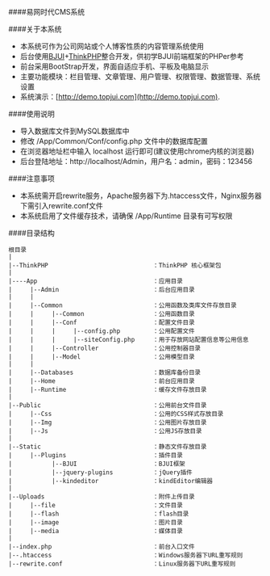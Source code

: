 ####易网时代CMS系统

####关于本系统

 - 本系统可作为公司网站或个人博客性质的内容管理系统使用
 - 后台使用[BJUI](http://www.b-jui.com)+[ThinkPHP](http://www.thinkphp.cn)整合开发，供初学BJUI前端框架的PHPer参考
 - 前台采用BootStrap开发，界面自适应手机、平板及电脑显示
 - 主要功能模块：栏目管理、文章管理、用户管理、权限管理、数据管理、系统设置
 - 系统演示：[http://demo.topjui.com](http://demo.topjui.com).

####使用说明

 - 导入数据库文件到MySQL数据库中
 - 修改 /App/Common/Conf/config.php 文件中的数据库配置
 - 在浏览器地址栏中输入 localhost 运行即可(建议使用chrome内核的浏览器)
 - 后台登陆地址：http://localhost/Admin，用户名：admin，密码：123456

####注意事项

 - 本系统需开启rewrite服务，Apache服务器下为.htaccess文件，Nginx服务器下需引入rewrite.conf文件
 - 本系统启用了文件缓存技术，请确保 /App/Runtime 目录有可写权限

####目录结构

	根目录
	|
	|--ThinkPHP                             ：ThinkPHP 核心框架包
	|
	|----App                                ：应用目录
	|     |--Admin                          ：后台应用目录
    |     |
	|     |--Common                         ：公用函数及类库文件存放目录
    |     |     |--Common                   ：公用函数目录 
	|     |     |--Conf                     ：配置文件目录
	|     |     |     |--config.php         ：公用配置文件
	|     |     |     |--siteConfig.php     ：用于存放网站配置信息等公用信息
    |     |     |--Controller               ：公用控制器目录 
    |     |     |--Model                    ：公用模型目录 
	|     |
	|     |--Databases                      ：数据库备份目录
	|     |--Home                           ：前台应用目录
	|     |--Runtime                        ：缓存文件存放目录
	|
	|--Public                               ：公用前台文件目录
	|     |--Css                            ：公用的CSS样式存放目录
	|     |--Img                            ：公用图片存放目录
	|     |--Js                             ：公用JS存放目录
	|
	|--Static                               ：静态文件存放目录
	|     |--Plugins                        ：插件目录
	|           |--BJUI                     ：BJUI框架
	|           |--jquery-plugins           ：jQuery插件
	|           |--kindeditor               ：kindEditor编辑器
	|
	|--Uploads                              ：附件上传目录
	|     |--file                           ：文件目录
	|     |--flash                          ：flash目录
	|     |--image         			        ：图片目录
	|     |--media                          ：媒体目录
	|
	|--index.php                            ：前台入口文件
	|--.htaccess                            ：Windows服务器下URL重写规则
	|--rewrite.conf                         ：Linux服务器下URL重写规则